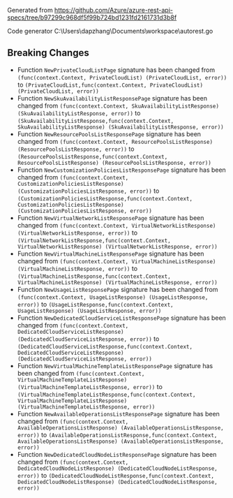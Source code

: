 
Generated from https://github.com/Azure/azure-rest-api-specs/tree/b97299c968df5f99b724bd1231fd2161731d3b8f

Code generator C:\Users\dapzhang\Documents\workspace\autorest.go

## Breaking Changes

- Function `NewPrivateCloudListPage` signature has been changed from `(func(context.Context, PrivateCloudList) (PrivateCloudList, error))` to `(PrivateCloudList,func(context.Context, PrivateCloudList) (PrivateCloudList, error))`
- Function `NewSkuAvailabilityListResponsePage` signature has been changed from `(func(context.Context, SkuAvailabilityListResponse) (SkuAvailabilityListResponse, error))` to `(SkuAvailabilityListResponse,func(context.Context, SkuAvailabilityListResponse) (SkuAvailabilityListResponse, error))`
- Function `NewResourcePoolsListResponsePage` signature has been changed from `(func(context.Context, ResourcePoolsListResponse) (ResourcePoolsListResponse, error))` to `(ResourcePoolsListResponse,func(context.Context, ResourcePoolsListResponse) (ResourcePoolsListResponse, error))`
- Function `NewCustomizationPoliciesListResponsePage` signature has been changed from `(func(context.Context, CustomizationPoliciesListResponse) (CustomizationPoliciesListResponse, error))` to `(CustomizationPoliciesListResponse,func(context.Context, CustomizationPoliciesListResponse) (CustomizationPoliciesListResponse, error))`
- Function `NewVirtualNetworkListResponsePage` signature has been changed from `(func(context.Context, VirtualNetworkListResponse) (VirtualNetworkListResponse, error))` to `(VirtualNetworkListResponse,func(context.Context, VirtualNetworkListResponse) (VirtualNetworkListResponse, error))`
- Function `NewVirtualMachineListResponsePage` signature has been changed from `(func(context.Context, VirtualMachineListResponse) (VirtualMachineListResponse, error))` to `(VirtualMachineListResponse,func(context.Context, VirtualMachineListResponse) (VirtualMachineListResponse, error))`
- Function `NewUsageListResponsePage` signature has been changed from `(func(context.Context, UsageListResponse) (UsageListResponse, error))` to `(UsageListResponse,func(context.Context, UsageListResponse) (UsageListResponse, error))`
- Function `NewDedicatedCloudServiceListResponsePage` signature has been changed from `(func(context.Context, DedicatedCloudServiceListResponse) (DedicatedCloudServiceListResponse, error))` to `(DedicatedCloudServiceListResponse,func(context.Context, DedicatedCloudServiceListResponse) (DedicatedCloudServiceListResponse, error))`
- Function `NewVirtualMachineTemplateListResponsePage` signature has been changed from `(func(context.Context, VirtualMachineTemplateListResponse) (VirtualMachineTemplateListResponse, error))` to `(VirtualMachineTemplateListResponse,func(context.Context, VirtualMachineTemplateListResponse) (VirtualMachineTemplateListResponse, error))`
- Function `NewAvailableOperationsListResponsePage` signature has been changed from `(func(context.Context, AvailableOperationsListResponse) (AvailableOperationsListResponse, error))` to `(AvailableOperationsListResponse,func(context.Context, AvailableOperationsListResponse) (AvailableOperationsListResponse, error))`
- Function `NewDedicatedCloudNodeListResponsePage` signature has been changed from `(func(context.Context, DedicatedCloudNodeListResponse) (DedicatedCloudNodeListResponse, error))` to `(DedicatedCloudNodeListResponse,func(context.Context, DedicatedCloudNodeListResponse) (DedicatedCloudNodeListResponse, error))`

